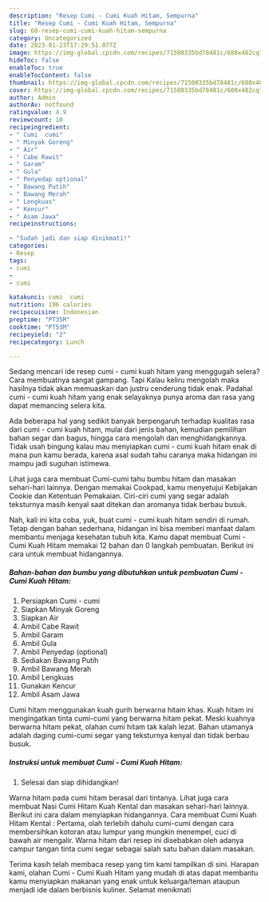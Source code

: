 ```yaml
---
description: "Resep Cumi - Cumi Kuah Hitam, Sempurna"
title: "Resep Cumi - Cumi Kuah Hitam, Sempurna"
slug: 68-resep-cumi-cumi-kuah-hitam-sempurna
category: Uncategorized
date: 2023-01-23T17:29:51.077Z
image: https://img-global.cpcdn.com/recipes/71500335bd78481c/680x482cq70/cumi-cumi-kuah-hitam-foto-resep-utama.jpg
hideToc: false
enableToc: true
enableTocContent: false
thumbnail: https://img-global.cpcdn.com/recipes/71500335bd78481c/680x482cq70/cumi-cumi-kuah-hitam-foto-resep-utama.jpg
cover: https://img-global.cpcdn.com/recipes/71500335bd78481c/680x482cq70/cumi-cumi-kuah-hitam-foto-resep-utama.jpg
author: Admin
authorAv: notfound
ratingvalue: 4.9
reviewcount: 10
recipeingredient:
- " Cumi  cumi"
- " Minyak Goreng"
- " Air"
- " Cabe Rawit"
- " Garam"
- " Gula"
- " Penyedap optional"
- " Bawang Putih"
- " Bawang Merah"
- " Lengkuas"
- " Kencur"
- " Asam Jawa"
recipeinstructions:

- "Sudah jadi dan siap dinikmati!"
categories:
- Resep
tags:
- cumi
- 
- cumi

katakunci: cumi  cumi 
nutrition: 196 calories
recipecuisine: Indonesian
preptime: "PT35M"
cooktime: "PT53M"
recipeyield: "2"
recipecategory: Lunch

---
```



Sedang mencari ide resep cumi - cumi kuah hitam yang menggugah selera? Cara membuatnya sangat gampang. Tapi Kalau keliru mengolah maka hasilnya tidak akan memuaskan dan justru cenderung tidak enak. Padahal cumi - cumi kuah hitam yang enak selayaknya punya aroma dan rasa yang dapat memancing selera kita.


Ada beberapa hal yang sedikit banyak berpengaruh terhadap kualitas rasa dari cumi - cumi kuah hitam, mulai dari jenis bahan, kemudian pemilihan bahan segar dan bagus, hingga cara mengolah dan menghidangkannya. Tidak usah bingung kalau mau menyiapkan cumi - cumi kuah hitam enak di mana pun kamu berada, karena asal sudah tahu caranya maka hidangan ini mampu jadi suguhan istimewa.

Lihat juga cara membuat Cumi-cumi tahu bumbu hitam dan masakan sehari-hari lainnya. Dengan memakai Cookpad, kamu menyetujui Kebijakan Cookie dan Ketentuan Pemakaian. Ciri-ciri cumi yang segar adalah teksturnya masih kenyal saat ditekan dan aromanya tidak berbau busuk.


Nah, kali ini kita coba, yuk, buat cumi - cumi kuah hitam sendiri di rumah. Tetap dengan bahan sederhana, hidangan ini bisa memberi manfaat dalam membantu menjaga kesehatan tubuh kita. Kamu dapat membuat Cumi - Cumi Kuah Hitam memakai 12 bahan dan 0 langkah pembuatan. Berikut ini cara untuk membuat hidangannya.

<!--inarticleads1-->

##### Bahan-bahan dan bumbu yang dibutuhkan untuk pembuatan Cumi - Cumi Kuah Hitam:

1. Persiapkan  Cumi - cumi
1. Siapkan  Minyak Goreng
1. Siapkan  Air
1. Ambil  Cabe Rawit
1. Ambil  Garam
1. Ambil  Gula
1. Ambil  Penyedap (optional)
1. Sediakan  Bawang Putih
1. Ambil  Bawang Merah
1. Ambil  Lengkuas
1. Gunakan  Kencur
1. Ambil  Asam Jawa


Cumi hitam menggunakan kuah gurih berwarna hitam khas. Kuah hitam ini mengingatkan tinta cumi-cumi yang berwarna hitam pekat. Meski kuahnya berwarna hitam pekat, olahan cumi hitam tak kalah lezat. Bahan utamanya adalah daging cumi-cumi segar yang teksturnya kenyal dan tidak berbau busuk. 

<!--inarticleads2-->

##### Instruksi untuk membuat Cumi - Cumi Kuah Hitam:


1. Selesai dan siap dihidangkan!

Warna hitam pada cumi hitam berasal dari tintanya. Lihat juga cara membuat Nasi Cumi Hitam Kuah Kental dan masakan sehari-hari lainnya. Berikut ini cara dalam menyiapkan hidangannya. Cara membuat Cumi Kuah Hitam Kental : Pertama, olah terlebih dahulu cumi-cumi dengan cara membersihkan kotoran atau lumpur yang mungkin menempel, cuci di bawah air mengalir. Warna hitam dari resep ini disebabkan oleh adanya campur tangan tinta cumi segar sebagai salah satu bahan dalam masakan. 

Terima kasih telah membaca resep yang tim kami tampilkan di sini. Harapan kami, olahan Cumi - Cumi Kuah Hitam yang mudah di atas dapat membantu kamu menyiapkan makanan yang enak untuk keluarga/teman ataupun menjadi ide dalam berbisnis kuliner. Selamat menikmati
